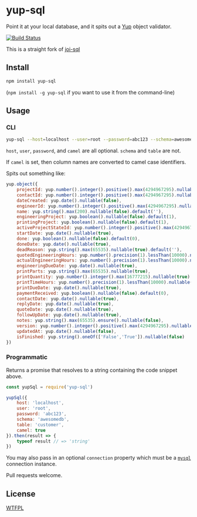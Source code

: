 # yup-sql

Point it at your local database, and it spits out a [Yup](https://github.com/jquense/yup) object validator.

[![Build Status](https://travis-ci.org/daytonlowell/yup-sql.svg?branch=master)](https://travis-ci.org/daytonlowell/yup-sql)

This is a straight fork of [joi-sql](https://github.com/TehShrike/joi-sql)

## Install

```sh
npm install yup-sql
```

(`npm install -g yup-sql` if you want to use it from the command-line)

## Usage

### CLI

```sh
yup-sql --host=localhost --user=root --password=abc123 --schema=awesomedb --table=customer --camel
```

`host`, `user`, `password`, and `camel` are all optional.  `schema` and `table` are not.

If `camel` is set, then column names are converted to camel case identifiers.

Spits out something like:

```js
yup.object({
	projectId: yup.number().integer().positive().max(4294967295).nullable(false),
	contactId: yup.number().integer().positive().max(4294967295).nullable(false),
	dateCreated: yup.date().nullable(false),
	engineerId: yup.number().integer().positive().max(4294967295).nullable(true),
	name: yup.string().max(200).nullable(false).default(''),
	engineeringProject: yup.boolean().nullable(false).default(1),
	printingProject: yup.boolean().nullable(false).default(1),
	activeProjectStateId: yup.number().integer().positive().max(4294967295).nullable(false),
	startDate: yup.date().nullable(true),
	done: yup.boolean().nullable(false).default(0),
	doneDate: yup.date().nullable(true),
	deadReason: yup.string().max(65535).nullable(true).default(''),
	quotedEngineeringHours: yup.number().precision(1).lessThan(10000).nullable(true).default(0),
	actualEngineeringHours: yup.number().precision(1).lessThan(10000).nullable(true).default(0),
	engineeringDueDate: yup.date().nullable(true),
	printParts: yup.string().max(65535).nullable(true),
	printQuantity: yup.number().integer().max(16777215).nullable(true).default(1),
	printTimeHours: yup.number().precision(1).lessThan(10000).nullable(true).default(0),
	printDueDate: yup.date().nullable(true),
	paymentReceived: yup.boolean().nullable(false).default(0),
	contactDate: yup.date().nullable(true),
	replyDate: yup.date().nullable(true),
	quoteDate: yup.date().nullable(true),
	followUpDate: yup.date().nullable(true),
	notes: yup.string().max(65535).ensure().nullable(false),
	version: yup.number().integer().positive().max(4294967295).nullable(false).default(1),
	updatedAt: yup.date().nullable(false),
	isFinished: yup.string().oneOf(['False','True']).nullable(false)
})
```

### Programmatic

Returns a promise that resolves to a string containing the code snippet above.

```js
const yupSql = require('yup-sql')

yupSql({
    host: 'localhost',
    user: 'root',
    password: 'abc123',
    schema: 'awesomedb',
    table: 'customer',
    camel: true
}).then(result => {
	typeof result // => 'string'
})
```

You may also pass in an optional `connection` property which must be a [`mysql`](https://github.com/mysqljs/mysql) connection instance.

Pull requests welcome.

## License

[WTFPL](http://wtfpl2.com/)
